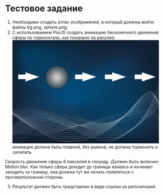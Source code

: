 # Тестовое задание

1. Необходимо создать атлас изображений, в который должны войти файлы bg.png, sphere.png;
2. С использованием PixiJS создать анимацию бесконечного движения сферы по горизонтали, как показано на рисунке:
![preview.png](preview.png)
анимация должна быть плавной, без рывков, не должна тормозить и залипать.

Скорость движения сферы 8 пикселей в секунду. Должен быть включен Motion blur. Как только сфера доходит до границы канваса и начинает заходить за границу, она должна тут же начать появляться с противоположной стороны. 

3. Результат должен быть представлен в виде ссылки на репозиторий.